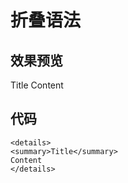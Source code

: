 # 折叠语法

## 效果预览

Title Content

## 代码

```text
<details>
<summary>Title</summary>
Content
</details>
```

